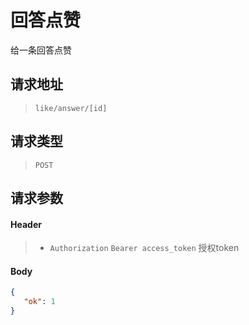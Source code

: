 # 回答点赞

给一条回答点赞

## 请求地址

> `like/answer/[id]`

## 请求类型

> `POST`

## 请求参数

#### Header

> - `Authorization` `Bearer access_token` 授权token

#### Body

```json
{
   "ok": 1
}
```